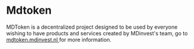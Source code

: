# Mdtoken
MDToken is a decentralized project designed to be used by everyone wishing to have products and services created by MDinvest's team, go to <a href="https://mdtoken.mdinvest.nl ">mdtoken.mdinvest.nl </a>for more information.
